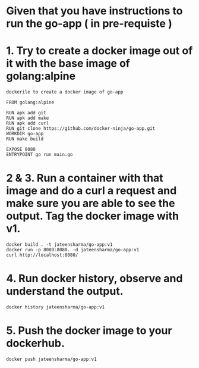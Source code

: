 # Given that you have instructions to run the go-app ( in pre-requiste )

# 1. Try to create a docker image out of it with the base image of golang:alpine
    dockerile to create a docker image of go-app
    
    FROM golang:alpine 

    RUN apk add git
    RUN apk add make
    RUN apk add curl
    RUN git clone https://github.com/docker-ninja/go-app.git
    WORKDIR go-app
    RUN make build

    EXPOSE 8080
    ENTRYPOINT go run main.go

# 2 & 3. Run a container with that image and do a curl a request and make sure you are able to see the output. Tag the docker image with v1.
    docker build . -t jateensharma/go-app:v1
    docker run -p 8080:8080. -d jateensharma/go-app:v1
    curl http://localhost:8080/

# 4. Run docker history, observe and understand the output.
    docker history jateensharma/go-app:v1

# 5. Push the docker image to your dockerhub.
    docker push jateensharma/go-app:v1